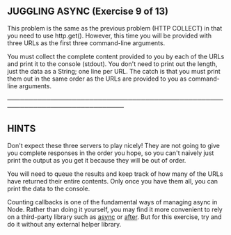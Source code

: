  ## JUGGLING ASYNC (Exercise 9 of 13)

  This problem is the same as the previous problem (HTTP COLLECT) in that
  you need to use http.get(). However, this time you will be provided with
  three URLs as the first three command-line arguments.

  You must collect the complete content provided to you by each of the URLs
  and print it to the console (stdout). You don't need to print out the
  length, just the data as a String; one line per URL. The catch is that you
  must print them out in the same order as the URLs are provided to you as
  command-line arguments.

 ─────────────────────────────────────────────────────────────────────────────

 ## HINTS

  Don't expect these three servers to play nicely! They are not going to
  give you complete responses in the order you hope, so you can't naively
  just print the output as you get it because they will be out of order.

  You will need to queue the results and keep track of how many of the URLs
  have returned their entire contents. Only once you have them all, you can
  print the data to the console.

  Counting callbacks is one of the fundamental ways of managing async in
  Node. Rather than doing it yourself, you may find it more convenient to
  rely on a third-party library such as [async](https://npmjs.com/async) or
  [after](https://npmjs.com/after). But for this exercise, try and do it
  without any external helper library.
